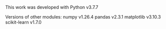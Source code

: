 This work was developed with Python v3.7.7

Versions of other modules:
numpy v1.26.4
pandas v2.3.1
matplotlib v3.10.3
scikit-learn v1.7.0